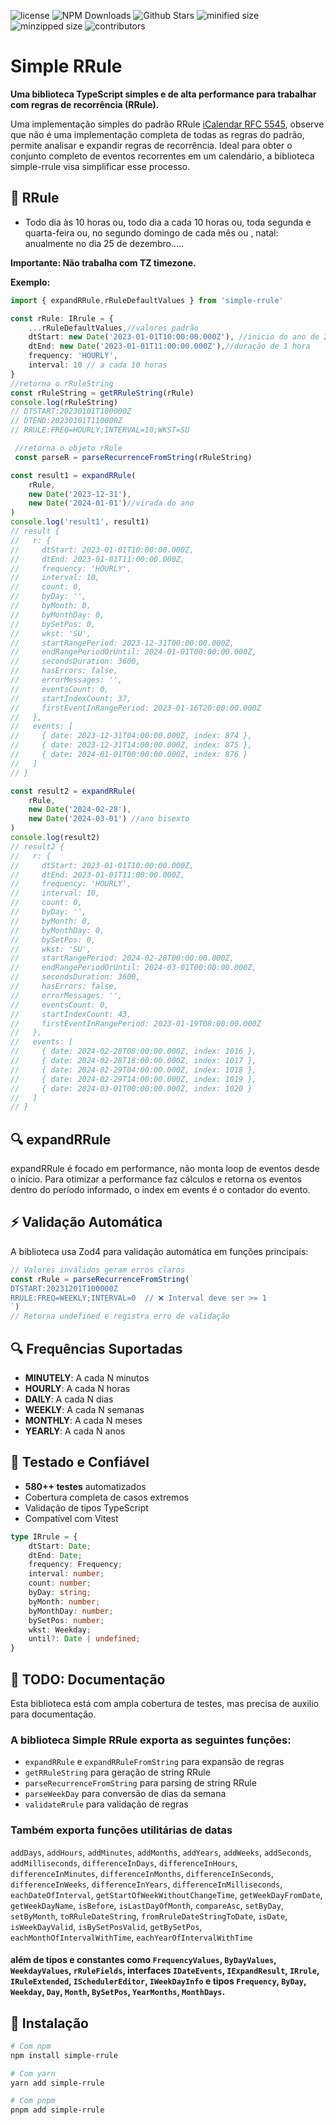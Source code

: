 <p>
  <img alt="license" src="https://img.shields.io/github/license/jonasgedrat/simple-rrule"/>
  <img alt="NPM Downloads" src="https://img.shields.io/npm/dy/simple-rrule"/>
  <img alt="Github Stars" src="https://badgen.net/github/stars/jonasgedrat/simple-rrule" />
  <img alt="minified size" src="https://img.shields.io/bundlephobia/min/simple-rrule" />
  <img alt="minzipped size" src="https://img.shields.io/bundlephobia/minzip/simple-rrule" />
  <img alt="contributors" src="https://img.shields.io/github/contributors/jonasgedrat/simple-rrule" />
</p>

# Simple RRule
**Uma biblioteca TypeScript simples e de alta performance para trabalhar com regras de recorrência (RRule).**

Uma implementação simples do padrão RRule [iCalendar RFC 5545](https://tools.ietf.org/html/rfc5545), observe que não é uma implementação completa de todas as regras do padrão, permite analisar e expandir regras de recorrência. Ideal para obter o conjunto completo de eventos recorrentes em um calendário, a biblioteca simple-rrule visa simplificar esse processo.

## 🎯 RRule
- Todo dia às 10 horas ou, todo dia a cada 10 horas ou, toda segunda e quarta-feira ou, no segundo domingo de cada mês ou , natal: anualmente no dia 25 de dezembro.....

**Importante: Não trabalha com TZ timezone.**

**Exemplo:**
```typescript
import { expandRRule,rRuleDefaultValues } from 'simple-rrule'

const rRule: IRrule = {
    ...rRuleDefaultValues,//valores padrão
    dtStart: new Date('2023-01-01T10:00:00.000Z'), //inicio do ano de 2023
    dtEnd: new Date('2023-01-01T11:00:00.000Z'),//duração de 1 hora          
    frequency: 'HOURLY',
    interval: 10 // a cada 10 horas
}
//retorna o rRuleString
const rRuleString = getRRuleString(rRule)
console.log(rRuleString)
// DTSTART:20230101T100000Z
// DTEND:20230101T110000Z
// RRULE:FREQ=HOURLY;INTERVAL=10;WKST=SU

 //retorna o objeto rRule
 const parseR = parseRecurrenceFromString(rRuleString)

const result1 = expandRRule(
    rRule,
    new Date('2023-12-31'),
    new Date('2024-01-01')//virada do ano
)
console.log('result1', result1)
// result {
//   r: {
//     dtStart: 2023-01-01T10:00:00.000Z,
//     dtEnd: 2023-01-01T11:00:00.000Z,
//     frequency: 'HOURLY',
//     interval: 10,
//     count: 0,
//     byDay: '',
//     byMonth: 0,
//     byMonthDay: 0,
//     bySetPos: 0,
//     wkst: 'SU',
//     startRangePeriod: 2023-12-31T00:00:00.000Z,
//     endRangePeriodOrUntil: 2024-01-01T00:00:00.000Z,
//     secondsDuration: 3600,
//     hasErrors: false,
//     errorMessages: '',
//     eventsCount: 0,
//     startIndexCount: 37,
//     firstEventInRangePeriod: 2023-01-16T20:00:00.000Z
//   },
//   events: [
//     { date: 2023-12-31T04:00:00.000Z, index: 874 },
//     { date: 2023-12-31T14:00:00.000Z, index: 875 },
//     { date: 2024-01-01T00:00:00.000Z, index: 876 }
//   ]
// }

const result2 = expandRRule(
    rRule,
    new Date('2024-02-28'),
    new Date('2024-03-01') //ano bisexto
)
console.log(result2)
// result2 {
//   r: {
//     dtStart: 2023-01-01T10:00:00.000Z,
//     dtEnd: 2023-01-01T11:00:00.000Z,
//     frequency: 'HOURLY',
//     interval: 10,
//     count: 0,
//     byDay: '',
//     byMonth: 0,
//     byMonthDay: 0,
//     bySetPos: 0,
//     wkst: 'SU',
//     startRangePeriod: 2024-02-28T00:00:00.000Z,
//     endRangePeriodOrUntil: 2024-03-01T00:00:00.000Z,
//     secondsDuration: 3600,
//     hasErrors: false,
//     errorMessages: '',
//     eventsCount: 0,
//     startIndexCount: 43,
//     firstEventInRangePeriod: 2023-01-19T08:00:00.000Z
//   },
//   events: [
//     { date: 2024-02-28T08:00:00.000Z, index: 1016 },
//     { date: 2024-02-28T18:00:00.000Z, index: 1017 },
//     { date: 2024-02-29T04:00:00.000Z, index: 1018 },
//     { date: 2024-02-29T14:00:00.000Z, index: 1019 },
//     { date: 2024-03-01T00:00:00.000Z, index: 1020 }
//   ]
// }
```

## 🔍 expandRRule
expandRRule é focado em performance, não monta loop de eventos desde o início.
Para otimizar a performance faz cálculos e retorna os eventos dentro do período informado, o index em events é o contador do evento.
## ⚡ Validação Automática

A biblioteca usa Zod4 para validação automática em funções principais:

```typescript
// Valores inválidos geram erros claros
const rRule = parseRecurrenceFromString(`
DTSTART:20231201T100000Z
RRULE:FREQ=WEEKLY;INTERVAL=0  // ❌ Interval deve ser >= 1
`)
// Retorna undefined e registra erro de validação
```
## 🔍 Frequências Suportadas

- **MINUTELY**: A cada N minutos  
- **HOURLY**: A cada N horas
- **DAILY**: A cada N dias
- **WEEKLY**: A cada N semanas
- **MONTHLY**: A cada N meses
- **YEARLY**: A cada N anos
## 🧪 Testado e Confiável

- **580++ testes** automatizados
- Cobertura completa de casos extremos
- Validação de tipos TypeScript
- Compatível com Vitest

```typescript
type IRrule = {
    dtStart: Date;
    dtEnd: Date;
    frequency: Frequency;
    interval: number;
    count: number;
    byDay: string;
    byMonth: number;
    byMonthDay: number;
    bySetPos: number;
    wkst: Weekday;
    until?: Date | undefined;
}

```


## 🔧 TODO: Documentação
Esta biblioteca está com ampla cobertura de testes, mas precisa de auxilio para documentação.


### A biblioteca Simple RRule exporta as seguintes funções: 
- `expandRRule` e `expandRRuleFromString` para expansão de regras
- `getRRuleString` para geração de string RRule 
- `parseRecurrenceFromString` para parsing de string RRule
- `parseWeekDay` para conversão de dias da semana
- `validateRrule`  para validação de regras

### Também exporta funções utilitárias de datas
`addDays`, `addHours`, `addMinutes`, `addMonths`, `addYears`, `addWeeks`, `addSeconds`, `addMilliseconds`, `differenceInDays`, `differenceInHours`, `differenceInMinutes`, `differenceInMonths`, `differenceInSeconds`, `differenceInWeeks`, `differenceInYears`, `differenceInMilliseconds`, `eachDateOfInterval`, `getStartOfWeekWithoutChangeTime`, `getWeekDayFromDate`, `getWeekDayName`,  `isBefore`, `isLastDayOfMonth`, `compareAsc`, `setByDay`, `setByMonth`, `toRRuleDateString`, `fromRruleDateStringToDate`, `isDate`, `isWeekDayValid`, `isBySetPosValid`, `getBySetPos`, `eachMonthOfIntervalWithTime`, `eachYearOfIntervalWithTime`
#### além de tipos e constantes como `FrequencyValues`, `ByDayValues`, `WeekdayValues`, `rRuleFields`, interfaces `IDateEvents`, `IExpandResult`, `IRrule`, `IRuleExtended`, `ISchedulerEditor`, `IWeekDayInfo` e tipos `Frequency`, `ByDay`, `Weekday`, `Day`, `Month`, `BySetPos`, `YearMonths`, `MonthDays`.


## 🚀 Instalação

```bash
# Com npm
npm install simple-rrule

# Com yarn
yarn add simple-rrule

# Com pnpm
pnpm add simple-rrule
```



